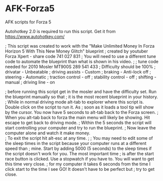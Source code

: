 # AFK-Forza5
AFK scripts for Forza 5

Autohotkey 2.0 is required to run this script. Get it from https://www.autohotkey.com/

; This script was created to work with the "Make Unlimited Money In Forza Horizon 5 With This New Money Glitch" blueprint
; created by youtuber Forza Xpert - share code 741 027 831
; You will need to use a different tune code to automate the blueprint than what is shown in his video.
;
; tune code needed for 2010 Mosler MT900S 289 541 433
; Difficulty should be 100%
; drivatar - Unbeatable
; driving assists - Custom
; braking - Anti-lock off
; steering - Automatic
; traction control - off
; stability control - off
; shifting - manual
; driving line - on

; before running this script get in the mosler and have the difficulty set. Run the blueprint manually so that
; it is the most recent blueprint in your history.  
; While in normal driving mode alt-tab to explorer where this script is.  Double click on the script to run it.  As 
; soon as it loads a tool tip will show by the cursor.  You now have 5 seconds to alt-tab back to the Forza screen.
; When you alt-tab back to forza the main menu will likely be showing.  Hit escape to get back to driving mode.
; Within the 5 seconds the script will start controlling your computer and try to run the blueprint.
; Now leave the computer alone and watch it make money.  
; To exit the script hit alt-esc at any time.
;
; You may need to edit some of the sleep times in the script because your computer runs at a different speed than
; mine.  Start by adding 5000 (5 seconds) to the sleep times if the script doesn't work for you.  The most important time
; is after the start race button is clicked.  Use a stopwatch if you have to.  You will want to get this time very close.
; for my computer it takes 6 seconds from the time I click start to the time I see GO!  It doesn't have to be perfect but
; try to get close.
